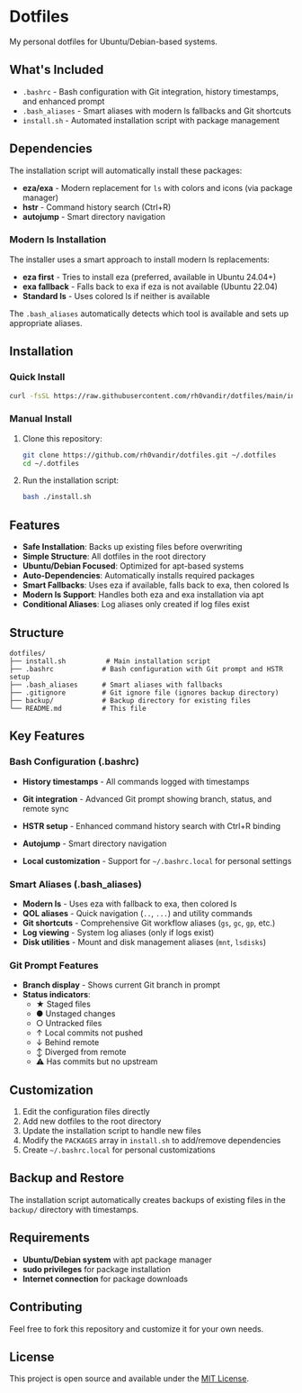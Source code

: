 # Dotfiles

My personal dotfiles for Ubuntu/Debian-based systems.

## What's Included

- `.bashrc` - Bash configuration with Git integration, history timestamps, and enhanced prompt
- `.bash_aliases` - Smart aliases with modern ls fallbacks and Git shortcuts
- `install.sh` - Automated installation script with package management

## Dependencies

The installation script will automatically install these packages:
- **eza/exa** - Modern replacement for `ls` with colors and icons (via package manager)
- **hstr** - Command history search (Ctrl+R)
- **autojump** - Smart directory navigation

### Modern ls Installation

The installer uses a smart approach to install modern ls replacements:
- **eza first** - Tries to install eza (preferred, available in Ubuntu 24.04+)
- **exa fallback** - Falls back to exa if eza is not available (Ubuntu 22.04)
- **Standard ls** - Uses colored ls if neither is available

The `.bash_aliases` automatically detects which tool is available and sets up appropriate aliases.

## Installation

### Quick Install
```bash
curl -fsSL https://raw.githubusercontent.com/rh0vandir/dotfiles/main/install.sh | bash
```

### Manual Install
1. Clone this repository:
   ```bash
   git clone https://github.com/rh0vandir/dotfiles.git ~/.dotfiles
   cd ~/.dotfiles
   ```

2. Run the installation script:
   ```bash
   bash ./install.sh
   ```

## Features

- **Safe Installation**: Backs up existing files before overwriting
- **Simple Structure**: All dotfiles in the root directory
- **Ubuntu/Debian Focused**: Optimized for apt-based systems
- **Auto-Dependencies**: Automatically installs required packages
- **Smart Fallbacks**: Uses eza if available, falls back to exa, then colored ls
- **Modern ls Support**: Handles both eza and exa installation via apt
- **Conditional Aliases**: Log aliases only created if log files exist

## Structure

```
dotfiles/
├── install.sh          # Main installation script
├── .bashrc            # Bash configuration with Git prompt and HSTR setup
├── .bash_aliases      # Smart aliases with fallbacks
├── .gitignore         # Git ignore file (ignores backup directory)
├── backup/            # Backup directory for existing files
└── README.md          # This file
```

## Key Features

### Bash Configuration (.bashrc)
- **History timestamps** - All commands logged with timestamps
- **Git integration** - Advanced Git prompt showing branch, status, and remote sync
- **HSTR setup** - Enhanced command history search with Ctrl+R binding
- **Autojump** - Smart directory navigation

- **Local customization** - Support for `~/.bashrc.local` for personal settings

### Smart Aliases (.bash_aliases)
- **Modern ls** - Uses eza with fallback to exa, then colored ls
- **QOL aliases** - Quick navigation (`..`, `...`) and utility commands
- **Git shortcuts** - Comprehensive Git workflow aliases (`gs`, `gc`, `gp`, etc.)
- **Log viewing** - System log aliases (only if logs exist)
- **Disk utilities** - Mount and disk management aliases (`mnt`, `lsdisks`)

### Git Prompt Features
- **Branch display** - Shows current Git branch in prompt
- **Status indicators**:
  - ★ Staged files
  - ● Unstaged changes  
  - ○ Untracked files
  - ↑ Local commits not pushed
  - ↓ Behind remote
  - ↕ Diverged from remote
  - ⚠ Has commits but no upstream

## Customization

1. Edit the configuration files directly
2. Add new dotfiles to the root directory
3. Update the installation script to handle new files
4. Modify the `PACKAGES` array in `install.sh` to add/remove dependencies
5. Create `~/.bashrc.local` for personal customizations

## Backup and Restore

The installation script automatically creates backups of existing files in the `backup/` directory with timestamps.

## Requirements

- **Ubuntu/Debian system** with apt package manager
- **sudo privileges** for package installation
- **Internet connection** for package downloads

## Contributing

Feel free to fork this repository and customize it for your own needs.

## License

This project is open source and available under the [MIT License](LICENSE). 
